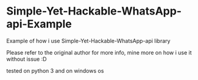 # Simple-Yet-Hackable-WhatsApp-api-Example
Example of how i use Simple-Yet-Hackable-WhatsApp-api library 

Please refer to the original author for more info, mine more on how i use it without issue :D

tested on python 3 and on windows os



